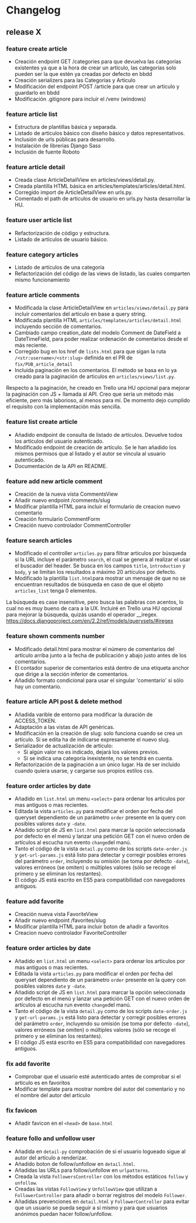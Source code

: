 # Changelog

## release X

### feature create article

* Creación endpoint GET /categories para que devuelva las categorías existentes ya que a la hora de crear un artículo, las categorías solo pueden ser la que estén ya creadas por defecto en bbdd
* Creación serializers para las Categorias y Articulo
* Modificación del endpoint POST /article para que crear un articulo y guardarlo en bbdd
* Modificación .gitignore para incluir el /venv (windows)

### feature article list

* Estructura de plantillas básica y separada.
* Listado de artículos básico con diseño básico y datos representativos.
* Inclusión de urls públicas para desarrollo.
* Instalación de librerias Django Sass
* Inclusión de fuente Roboto

### feature article detail

* Creada clase ArticleDetailView en articles/views/detail.py.
* Creada plantilla HTML básica en articles/templates/articles/detail.html.
* Corregido import de ArticleDetailView en urls.py.
* Comentado el path de articulos de usuario en urls.py hasta desarrollar la HU.

### feature user article list

* Refactorización de código y estructura.
* Listado de artículos de usuario básico.

### feature category articles

* Listado de artículos de una categoría
* Refactorización del código de las views de listado, las cuales comparten mismo funcionamiento

### feature article comments

* Modificada la clase ArticleDetailView en `articles/views/detail.py` para incluir comentarios del artículo en base a query string.
* Modificada plantilla HTML `articles/templates/articles/detail.html` incluyendo sección de comentarios.
* Cambiado campo creation_date del modelo Comment de DateField a DateTimeField, para poder realizar ordenación de comentarios desde el más reciente.
* Corregido bug en los href de `lists.html` para que sigan la ruta `/<str:username>/<str:slug>` definida en el PR de `fix/PUB_article_detail`
* Incluida paginación en los comentarios. El método se basa en lo ya creado para la paginación de articulos en `articles/views/list.py`.

Respecto a la paginación, he creado en Trello una HU opcional para mejorar la paginación con JS + llamada al API. Creo que sería un método más eficiente, pero más laborioso, al menos para mí. De momento dejo cumplido el requisito con la implementación más sencilla.

### feature list create article

* Añadido endpoint de consulta de listado de artículos. Devuelve todos los artículos del usuario autenticado.
* Modificado endpoint de creación de artículo. Se le han añadido los mismos permisos que al listado y el autor se vincula al usuario autenticado.
* Documentación de la API en README.

### feature add new article comment

* Creación de la nueva vista CommentsView
* Añadir nuevo endpoint /comments/slug
* Modificar plantilla HTML para incluir el formulario de creacion nuevo comentario
* Creación formulario CommentForm
* Creación nuevo controlador CommentController

### feature search articles

* Modificado el controller `articles.py` para filtrar articulos por búsqueda si la URL incluye el parámetro `search`, el cual se genera al realizar el usar el buscador del header. Se busca en los campos `title`, `ìntroduction` y `body`, y se limitan los resultados a máximo 20 artículos por defecto.
* Modificado la plantilla `list.html`para mostrar un mensaje de que no se encuentran resultados de búsqueda en caso de que el objeto `articles_list` tenga 0 elementos.

La búsqueda es case insensitive, pero busca las palabras con acentos, lo cual no es muy bueno de cara a la UX. Incluiré en Trello una HU opcional para mejorar la búsqueda, quizás usando el operador __iregex.
https://docs.djangoproject.com/en/2.2/ref/models/querysets/#iregex

### feature shown comments number

* Modificado detail.html para mostrar el número de comentarios del artículo arriba junto a la fecha de publicación y abajo justo antes de los comentarios.
* El contador superior de comentarios está dentro de una etiqueta anchor que dirige a la sección inferior de comentarios.
* Añadido formato condicional para usar el singular 'comentario' si sólo hay un comentario.

### feature article API post & delete method

* Añadida varible de entorno para modificar la duración de ACCESS_TOKEN.
* Adaptación a las vistas de API genéricas.
* Modificación en la creación de slug: solo funciona cuando se crea un artículo. Si se edita ha de indicarse expresamente el nuevo slug.
* Serializador de actualización de artículo:
    * Si algún valor no es indicado, dejará los valores previos.
    * Si se indica una categoría inexistente, no se tendrá en cuenta.
* Refactorización de la paginación a un único lugar. Ha de ser incluido cuando quiera usarse, y cargarse sus propios estilos css.

### feature order articles by date

* Añadido en `list.html` un menu `<select>` para ordenar los articulos por mas antiguos o mas recientes.
* Editada la vista `articles.py` para modificar el orden por fecha del queryset dependiento de un parámetro `order` presente en la query con posibles valores `date` y `-date`.
* Añadido script de JS en `list.html` para marcar la opción seleccionada por defecto en el menú y lanzar una petición GET con el nuevo orden de artículos al escucha run evento `change`del manú.
* Tanto el código de la vista `detail.py` como de los scripts `date-order.js` y `get-url-params.js` está listo para detectar y corregir posibles errores del parámetro `order`, incluyendo su omisión (se toma por defecto `-date`), valores erróneos (se omiten) o múltiples valores (sólo se recoge el primero y se eliminan los restantes).
* El código JS está escrito en ES5 para compatibilidad con navegadores antiguos.

### feature add favorite

* Creación nueva vista FavoriteView
* Añadir nuevo endpoint /favorites/slug
* Modificar plantilla HTML para incluir boton de añadir a favoritos
* Creacion nuevo controlador FavoriteController

### feature order articles by date

* Añadido en `list.html` un menu `<select>` para ordenar los articulos por mas antiguos o mas recientes.
* Editada la vista `articles.py` para modificar el orden por fecha del queryset dependiento de un parámetro `order` presente en la query con posibles valores `date` y `-date`.
* Añadido script de JS en `list.html` para marcar la opción seleccionada por defecto en el menú y lanzar una petición GET con el nuevo orden de artículos al escucha run evento `change`del manú.
* Tanto el código de la vista `detail.py` como de los scripts `date-order.js` y `get-url-params.js` está listo para detectar y corregir posibles errores del parámetro `order`, incluyendo su omisión (se toma por defecto `-date`), valores erróneos (se omiten) o múltiples valores (sólo se recoge el primero y se eliminan los restantes).
* El código JS está escrito en ES5 para compatibilidad con navegadores antiguos.

### fix add favorite

* Comprobar que el usuario esté autenticado antes de comprobar si el articulo es en favoritos
* Modificar template para mostrar nombre del autor del comentario y no el nombre del autor del articulo

### fix favicon

* Añadir favicon en el `<head>` de `base.html`

### feature follo and unfollow user

* Añadida en `detail-py` comprobación de si el usuario logueado sigue al autor del artículo a renderizar.
* Añadido boton de follow/unfollow en `detail.html`.
* Añadidas las URLs para follow/unfollow en `urlpatterns`.
* Creada la vista `FollowersController` con los métodos estáticos `follow` y `unfollow`.
* Creadas las vistas `FollowView` y `UnfollowView` que utilizan a `FollowerController` para añadir o borrar registros del modelo `Follower`.
* Añadidas prevenciones en `detail.html` y `FollowerController` para evitar que un usuario se pueda seguir a sí mismo y para que usuarios anónimos puedan hacer follow/unfollow.


